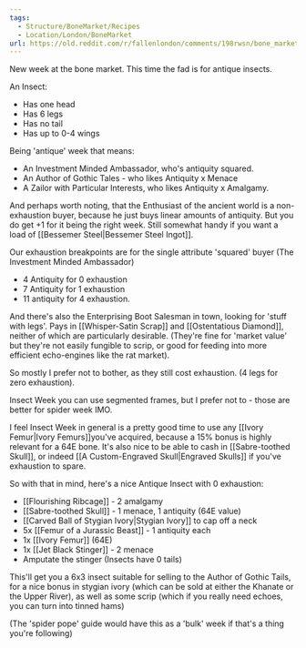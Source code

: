 ```yaml
---
tags:
  - Structure/BoneMarket/Recipes
  - Location/London/BoneMarket
url: https://old.reddit.com/r/fallenlondon/comments/198rwsn/bone_market_recipes_antique_insects/
---
```

New week at the bone market. This time the fad is for antique insects.

An Insect:

- Has one head
- Has 6 legs
- Has no tail
- Has up to 0-4 wings

Being 'antique' week that means:
- An Investment Minded Ambassador, who's antiquity squared.
- ​An Author of Gothic Tales - who likes Antiquity x Menace
- A Zailor with Particular Interests, who likes Antiquity x Amalgamy.

And perhaps worth noting, that the Enthusiast of the ancient world is a non-exhaustion buyer, because he just buys linear amounts of antiquity. But you do get +1 for it being the right week. Still somewhat handy if you want a load of [[Bessemer Steel|Bessemer Steel Ingot]].

Our exhaustion breakpoints are for the single attribute 'squared' buyer (The Investment Minded Ambassador)
- ​4 Antiquity for 0 exhaustion
- ​7 Antiquity for 1 exhaustion
- 11 antiquity for 4 exhaustion.

And there's also the Enterprising Boot Salesman in town, looking for 'stuff with legs'. Pays in [[Whisper-Satin Scrap]] and [[Ostentatious Diamond]], neither of which are particularly desirable. (They're fine for 'market value' but they're not easily fungible to scrip, or good for feeding into more efficient echo-engines like the rat market).

So mostly I prefer not to bother, as they still cost exhaustion. (4 legs for zero exhaustion).

Insect Week you can use segmented frames, but I prefer not to - those are better for spider week IMO.

I feel Insect Week in general is a pretty good time to use any [[Ivory Femur|Ivory Femurs]]you've acquired, because a 15% bonus is highly relevant for a 64E bone. It's also nice to be able to cash in [[Sabre-toothed Skull]], or indeed [[A Custom-Engraved Skull|Engraved Skulls]] if you've exhaustion to spare.

So with that in mind, here's a nice Antique Insect with 0 exhaustion:

- [[Flourishing Ribcage]] - 2 amalgamy
- [[Sabre-toothed Skull]] - 1 menace, 1 antiquity (64E value)
- [[Carved Ball of Stygian Ivory|Stygian Ivory]] to cap off a neck
- 5x [[Femur of a Jurassic Beast]] - 1 antiquity each
- ​1x [[Ivory Femur]] (64E)
- 1x [[Jet Black Stinger]] - 2 menace
- Amputate the stinger (Insects have 0 tails)

This'll get you a 6x3 insect suitable for selling to the Author of Gothic Tails, for a nice bonus in stygian ivory (which can be sold at either the Khanate or the Upper River), as well as some scrip (which if you really need echoes, you can turn into tinned hams)

(The 'spider pope' guide would have this as a 'bulk' week if that's a thing you're following)
